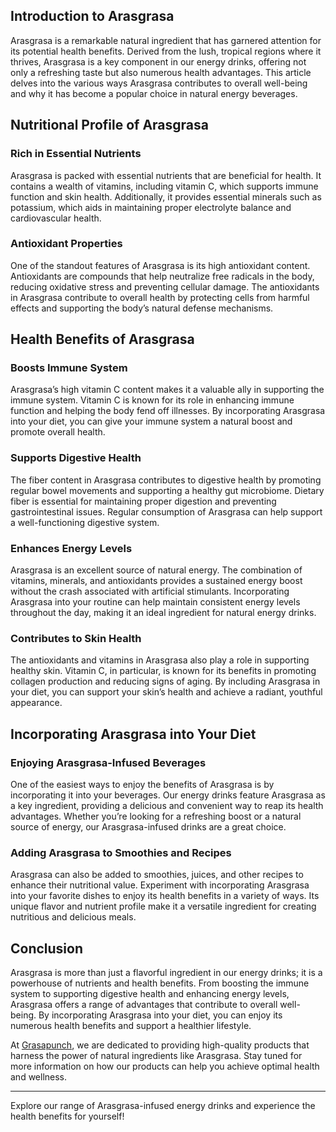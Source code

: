## Introduction to Arasgrasa

Arasgrasa is a remarkable natural ingredient that has garnered attention for its potential health benefits. Derived from the lush, tropical regions where it thrives, Arasgrasa is a key component in our energy drinks, offering not only a refreshing taste but also numerous health advantages. This article delves into the various ways Arasgrasa contributes to overall well-being and why it has become a popular choice in natural energy beverages.

## Nutritional Profile of Arasgrasa

### Rich in Essential Nutrients

Arasgrasa is packed with essential nutrients that are beneficial for health. It contains a wealth of vitamins, including vitamin C, which supports immune function and skin health. Additionally, it provides essential minerals such as potassium, which aids in maintaining proper electrolyte balance and cardiovascular health.

### Antioxidant Properties

One of the standout features of Arasgrasa is its high antioxidant content. Antioxidants are compounds that help neutralize free radicals in the body, reducing oxidative stress and preventing cellular damage. The antioxidants in Arasgrasa contribute to overall health by protecting cells from harmful effects and supporting the body’s natural defense mechanisms.

## Health Benefits of Arasgrasa

### Boosts Immune System

Arasgrasa’s high vitamin C content makes it a valuable ally in supporting the immune system. Vitamin C is known for its role in enhancing immune function and helping the body fend off illnesses. By incorporating Arasgrasa into your diet, you can give your immune system a natural boost and promote overall health.

### Supports Digestive Health

The fiber content in Arasgrasa contributes to digestive health by promoting regular bowel movements and supporting a healthy gut microbiome. Dietary fiber is essential for maintaining proper digestion and preventing gastrointestinal issues. Regular consumption of Arasgrasa can help support a well-functioning digestive system.

### Enhances Energy Levels

Arasgrasa is an excellent source of natural energy. The combination of vitamins, minerals, and antioxidants provides a sustained energy boost without the crash associated with artificial stimulants. Incorporating Arasgrasa into your routine can help maintain consistent energy levels throughout the day, making it an ideal ingredient for natural energy drinks.

### Contributes to Skin Health

The antioxidants and vitamins in Arasgrasa also play a role in supporting healthy skin. Vitamin C, in particular, is known for its benefits in promoting collagen production and reducing signs of aging. By including Arasgrasa in your diet, you can support your skin’s health and achieve a radiant, youthful appearance.

## Incorporating Arasgrasa into Your Diet

### Enjoying Arasgrasa-Infused Beverages

One of the easiest ways to enjoy the benefits of Arasgrasa is by incorporating it into your beverages. Our energy drinks feature Arasgrasa as a key ingredient, providing a delicious and convenient way to reap its health advantages. Whether you’re looking for a refreshing boost or a natural source of energy, our Arasgrasa-infused drinks are a great choice.

### Adding Arasgrasa to Smoothies and Recipes

Arasgrasa can also be added to smoothies, juices, and other recipes to enhance their nutritional value. Experiment with incorporating Arasgrasa into your favorite dishes to enjoy its health benefits in a variety of ways. Its unique flavor and nutrient profile make it a versatile ingredient for creating nutritious and delicious meals.

## Conclusion

Arasgrasa is more than just a flavorful ingredient in our energy drinks; it is a powerhouse of nutrients and health benefits. From boosting the immune system to supporting digestive health and enhancing energy levels, Arasgrasa offers a range of advantages that contribute to overall well-being. By incorporating Arasgrasa into your diet, you can enjoy its numerous health benefits and support a healthier lifestyle.

At [Grasapunch](https://www.grasapunch.com), we are dedicated to providing high-quality products that harness the power of natural ingredients like Arasgrasa. Stay tuned for more information on how our products can help you achieve optimal health and wellness.

---

Explore our range of Arasgrasa-infused energy drinks and experience the health benefits for yourself!
